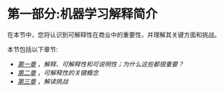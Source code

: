 <title>B16383_Section1_ePub_RK</title>

# 第一部分:机器学习解释简介

在本节中，您将认识到可解释性在商业中的重要性，并理解其关键方面和挑战。

本节包括以下章节:

*   [*第一章*](B16383_01_ePub_RK.xhtml#_idTextAnchor015) ，*解释、可解释性和可说明性；为什么这些都很重要？*
*   [*第二章*](B16383_02_ePub_RK.xhtml#_idTextAnchor031) ，*可解释性的关键概念*
*   [*第三章*](B16383_03_ePub_RK.xhtml#_idTextAnchor051) ，*解读挑战*
